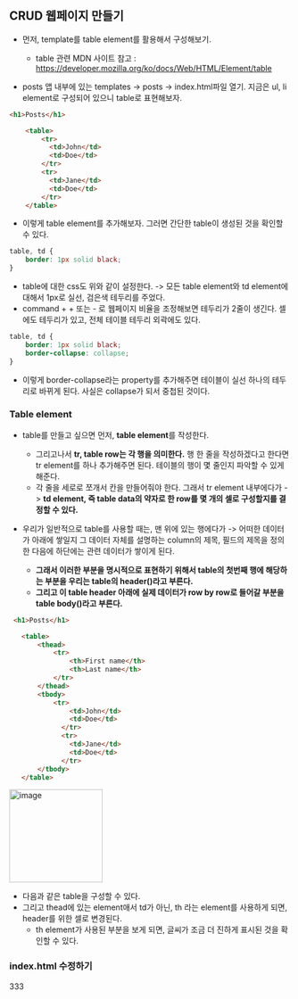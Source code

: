 ## CRUD 웹페이지 만들기
- 먼저, template를 table element를 활용해서 구성해보기.
  - table 관련 MDN 사이트 참고 : https://developer.mozilla.org/ko/docs/Web/HTML/Element/table

- posts 앱 내부에 있는 templates -> posts -> index.html파일 열기. 지금은 ul, li element로 구성되어 있으니 table로 표현해보자.

```html
<h1>Posts</h1>

    <table>
        <tr>
          <td>John</td>
          <td>Doe</td>
        </tr>
        <tr>
          <td>Jane</td>
          <td>Doe</td>
        </tr>
    </table>
```

- 이렇게 table element를 추가해보자. 그러면 간단한 table이 생성된 것을 확인할 수 있다.

```css
table, td {
    border: 1px solid black;
}
```

- table에 대한 css도 위와 같이 설정한다. -> 모든 table element와 td element에 대해서 1px로 실선, 검은색 테두리를 주었다. 
- command + + 또는 - 로 웹페이지 비율을 조정해보면 테두리가 2줄이 생긴다. 셀에도 테두리가 있고, 전체 테이블 테두리 외곽에도 있다. 

```css
table, td {
    border: 1px solid black;
    border-collapse: collapse;
}
```

- 이렇게 border-collapse라는 property를 추가해주면 테이블이 실선 하나의 테두리로 바뀌게 된다. 사실은 collapse가 되서 중첩된 것이다.


### Table element
- table를 만들고 싶으면 먼저, **table element**를 작성한다. 
  - 그리고나서 **tr, table row는 각 행을 의미한다.** 행 한 줄을 작성하겠다고 한다면 tr element를 하나 추가해주면 된다. 테이블의 행이 몇 줄인지 파악할 수 있게 해준다.
  - 각 줄을 세로로 쪼개서 칸을 만들어줘야 한다. 그래서 tr element 내부에다가 -> **td element, 즉 table data의 약자로 한 row를 몇 개의 셀로 구성할지를 결정할 수 있다.**

- 우리가 일반적으로 table를 사용할 때는, 맨 위에 있는 행에다가 -> 어떠한 데이터가 아래에 쌓일지 그 데이터 자체를 설명하는 column의 제목, 필드의 제목을 정의한 다음에 하단에는 관련 데이터가 쌓이게 된다.
  - **그래서 이러한 부분을 명시적으로 표현하기 위해서 table의 첫번째 행에 해당하는 부분을 우리는 table의 header(<thead>)라고 부른다.** 
  - **그리고 이 table header 아래에 실제 데이터가 row by row로 들어갈 부분을 table body(<tbody>)라고 부른다.**
    
 ```html
  <h1>Posts</h1>

    <table>
        <thead>
            <tr>
                <th>First name</th>
                <th>Last name</th>
            </tr>
        </thead>
        <tbody>
            <tr>
                <td>John</td>
                <td>Doe</td>
              </tr>
              <tr>
                <td>Jane</td>
                <td>Doe</td>
              </tr>
        </tbody>      
    </table>
```  

    
<img width="167" alt="image" src="https://user-images.githubusercontent.com/95380638/153920726-7bbd138f-3025-49ab-bf48-20a5892f8c4d.png">
    
- 다음과 같은 table을 구성할 수 있다.
- 그리고 thead에 있는 element애서 td가 아닌, th 라는 element를 사용하게 되면, header를 위한 셀로 변경된다. 
  - th element가 사용된 부분을 보게 되면, 글씨가 조금 더 진하게 표시된 것을 확인할 수 있다.
    

    
### index.html 수정하기
    
    
    
333
    
    
    
    
